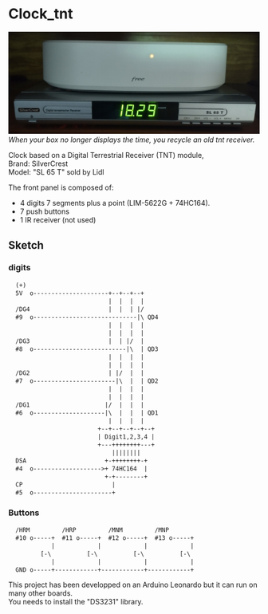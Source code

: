 # Clock_tnt
![Clock-tnt](clock-tnt.png)  
*When your box no longer displays the time, you recycle an old tnt receiver.*  
  
Clock based on a Digital Terrestrial Receiver (TNT) module,  
Brand: SilverCrest  
Model: "SL 65 T" sold by Lidl  

The front panel is composed of:
 - 4 digits 7 segments plus a point (LIM-5622G + 74HC164).
 - 7 push buttons
 - 1 IR receiver (not used)

## Sketch ##
### digits ###
```
  (+)
  5V  o---------------------+--+--+--+
                            |  |  |  |
  /DG4                      |  |  | |/
  #9  o-----------------------------|\ QD4
                            |  |  |  |
                            |  |  |  |
  /DG3                      |  | |/  |
  #8  o--------------------------|\  | QD3
                            |  |  |  |
                            |  |  |  |
  /DG2                      | |/  |  |
  #7  o-----------------------|\  |  | QD2
                            |  |  |  |
                            |  |  |  |
  /DG1                     |/  |  |  |
  #6  o--------------------|\  |  |  | QD1
                            |  |  |  |
                         +--+--+--+--+--+
                         | Digit1,2,3,4 |
                         +---++++++++---+
                             ||||||||
  DSA                      +-++++++++-+
  #4  o------------------->+ 74HC164  |
                           +-+--------+
  CP                         |
  #5  o----------------------+
```
### Buttons ###
```
  /HRM         /HRP         /MNM         /MNP
  #10 o-----+  #11 o-----+  #12 o-----+  #13 o-----+
            |            |            |            |
         [-\          [-\          [-\          [-\
            |            |            |            |
  GND o-----+------------+------------+------------+
```
This project has been developped on an Arduino Leonardo but it can run on many other boards.  
You needs to install the "DS3231" library.
